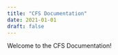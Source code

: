 ```yaml
---
title: "CFS Documentation"
date: 2021-01-01
draft: false
---
```


Welcome to the CFS Documentation!

